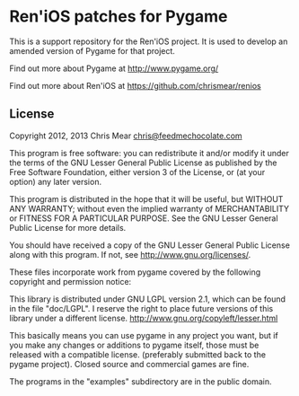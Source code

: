 Ren'iOS patches for Pygame
==========================

This is a support repository for the Ren'iOS project. It is used to develop an amended version of Pygame for that project.

Find out more about Pygame at http://www.pygame.org/

Find out more about Ren'iOS at https://github.com/chrismear/renios

License
-------

Copyright 2012, 2013 Chris Mear <chris@feedmechocolate.com>

This program is free software: you can redistribute it and/or modify
it under the terms of the GNU Lesser General Public License as published by
the Free Software Foundation, either version 3 of the License, or
(at your option) any later version.

This program is distributed in the hope that it will be useful,
but WITHOUT ANY WARRANTY; without even the implied warranty of
MERCHANTABILITY or FITNESS FOR A PARTICULAR PURPOSE.  See the
GNU Lesser General Public License for more details.

You should have received a copy of the GNU Lesser General Public License
along with this program.  If not, see <http://www.gnu.org/licenses/>.

These files incorporate work from pygame covered by the following copyright and permission notice:

  This library is distributed under GNU LGPL version 2.1, which can
  be found in the file "doc/LGPL". I reserve the right to place
  future versions of this library under a different license.
  http://www.gnu.org/copyleft/lesser.html

  This basically means you can use pygame in any project you want,
  but if you make any changes or additions to pygame itself, those
  must be released with a compatible license. (preferably submitted
  back to the pygame project). Closed source and commercial games are
  fine.

  The programs in the "examples" subdirectory are in the public
  domain.
